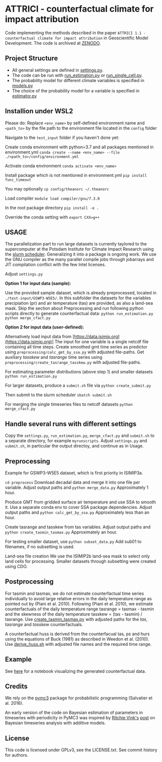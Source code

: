
# ATTRICI - counterfactual climate for impact attribution

Code implementing the methods described in the paper `ATTRICI 1.1 - counterfactual climate for impact attribution` in Geoscientific Model Development. The code is archived at [ZENODO](https://doi.org/10.5281/zenodo.3828914).


## Project Structure
* All general settings are defined in [settings.py](settings.py).
* The code can be run with [run_estimation.py](run_estimation.py) or [run_single_cell.py](run_single_cell.py).
* The probability model for different climate variables is specified in [models.py](attrici/models.py)
* The choice of the probability model for a variable is specified in [estimator.py](attrici/estimator.py)


## Installion under WSL2

Please do:
Replace ```<env_name>``` by self-defined environment name and ```<path_to>``` by the file path to the environment file located in the ```config``` folder

Navigate to the ```test_input``` folder if you haven't done yet:

Create conda environment with python=3.7 and all packages mentioned in environment.yml
`conda create --name <env_name> --file ./<path_to>/config/environment.yml`

Activate conda environment
`conda activate <env_name>`

Install package which is not mentioned in environment.yml
`pip install func_timeout`

You may optionally 
`cp config/theanorc ~/.theanorc`

Load compiler
`module load compiler/gnu/7.3.0`

In the root package directory 
`pip install -e .`

Override the conda setting with 
`export CXX=g++`


## USAGE

The parallelization part to run large datasets is currently taylored to the supercomputer at the Potsdam Institute for Climate Impact Research using the [slurm scheduler](https://slurm.schedmd.com/documentation.html). Generalizing it into a package is ongoing work. We use the GNU compiler as the many parallel compile jobs through jobarrays and JIT compilation conflict with the few Intel licenses.

Adjust `settings.py`


**Option 1 for input data (sample):**

Use the provided sample dataset, which is already preprocessed, located in `./test-input/GSWP3-W5E5/`. In this subfolder the datasets for the variables precipiation (pr) and air temperature (tas) are provided, as also a land-sea mask.
Skip the section about Preprocessing and run following python scripts directly to generate counterfactual data:
```python run_estimation.py```
```python merge_cfact.py```


**Option 2 for input data (user-defined):**

Alternatively load input data from [https://data.isimip.org](https://data.isimip.org)]
The input for one variable is a single netcdf file containing all time steps. 
Create smoothed gmt time series as predictor using `preprocessing/calc_gmt_by_ssa.py` with adjusted file-paths.
Get auxiliary *tasskew* and *tasrange* time series using `preprocessing/create_tasrange_tasskew.py` with adjusted file-paths.

For estimating parameter distributions (above step 1) and smaller datasets
`python run_estimation.py`

For larger datasets, produce a `submit.sh` file via
`python create_submit.py`

Then submit to the slurm scheduler
`sbatch submit.sh`

For merging the single timeseries files to netcdf datasets
`python merge_cfact.py`


## Handle several runs with different settings

Copy the `settings.py`, `run_estimation.py`, `merge_cfact.py` and `submit.sh` to a separate directory,
for example `myrunscripts`. Adjust `settings.py` and `submit.sh`, in particular the output directoy, and continue as in Usage.


## Preprocessing

Example for GSWP3-W5E5 dataset, which is first priority in ISIMIP3a.

`cd preprocess` 
Download decadal data and merge it into one file per variable.
Adjust output paths and
`python merge_data.py`
Approximately 1 hour.

Produce GMT from gridded surface air temperature and use SSA to smooth it.
Use a separate conda env to cover SSA package dependencies.
Adjust output paths and
`python calc_gmt_by_ssa.py`
Approximately less than an hour.

Create tasrange and tasskew from tas variables.
Adjust output paths and
`python create_tasmin_tasmax.py`
Approximately an hour.

For testing smaller dataset, use
`python subset_data.py`
Add sub01 to filenames, if no subsetting is used.

Land-sea file creation
We use the ISIMIP2b land-sea mask to select only land cells for processing.
Smaller datasets through subsetting were created using CDO.


## Postprocessing

For tasmin and tasmax, we do not estimate counterfactual time series individually to avoid large relative errors in the daily temperature range as pointed out by (Piani et al. 2010). Following (Piani et al. 2010), we estimate counterfactuals of the daily temperature range tasrange = tasmax - tasmin and the skewness of the daily temperature tasskew = (tas - tasmin) / tasrange. Use [create_tasmin_tasmax.py](postprocessing/create_tasmin_tasmax.py)
with adjusted paths for the _tas_, _tasrange_ and _tasskew_ counterfactuals.

A counterfactual huss is derived from the counterfacual tas, ps and hurs using the equations of Buck (1981) as described in Weedon et al. (2010). Use [derive_huss.sh](postprocessing/derive_huss.sh)
with adjusted file names and the required time range.


## Example

See [here](examples/tas_example.ipynb) for a notebook visualizing the generated counterfactual data.


## Credits

We rely on the [pymc3](https://github.com/pymc-devs/pymc3) package for probabilistic programming (Salvatier et al. 2016).

An early version of the code on Bayesian estimation of parameters in timeseries with periodicity in PyMC3 was inspired by [Ritchie Vink's](https://www.ritchievink.com) [post](https://www.ritchievink.com/blog/2018/10/09/build-facebooks-prophet-in-pymc3-bayesian-time-series-analyis-with-generalized-additive-models/) on Bayesian timeseries analysis with additive models.

## License

This code is licensed under GPLv3, see the LICENSE.txt. See commit history for authors.
